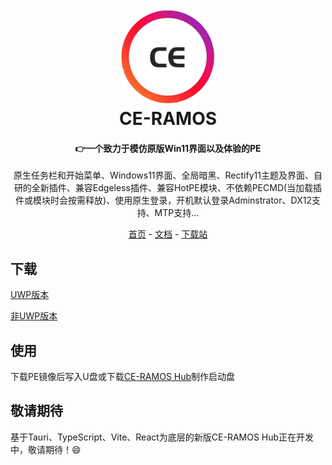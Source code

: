 <h1 align="center">
  <br>
<img src="https://github.com/RUZ-EX/CE-RAMOS/blob/main/logo.png?raw=true" width="150"/>
  <br>
  CE-RAMOS
  <br>
</h1>

<h4 align="center">👉一个致力于模仿原版Win11界面以及体验的PE</h4>

<p align="center">原生任务栏和开始菜单、Windows11界面、全局暗黑、Rectify11主题及界面、自研的全新插件、兼容Edgeless插件、兼容HotPE模块、不依赖PECMD(当加载插件或模块时会按需释放)、使用原生登录，开机默认登录Adminstrator、DX12支持、MTP支持...</p>

<p align="center">
  <a href="https://ce-ramos.cn">首页</a> -
  <a href="https://docs.ce-ramos.cn">文档</a> -
  <a href="https://files.ce-ramos.cn">下载站</a>
</p>

## 下载
<a href="https://p0.ce-ramos.cn/CE-RAMOS%E6%96%87%E4%BB%B6/ISO%E6%96%87%E4%BB%B6/CE-RAMOS.iso" target="_blank">UWP版本</a>

<a href="https://p0.ce-ramos.cn/CE-RAMOS%E6%96%87%E4%BB%B6/ISO%E6%96%87%E4%BB%B6/CE-RAMOS(%E9%9D%9EUWP).iso" target="_blank">非UWP版本</a>

## 使用

下载PE镜像后写入U盘或下载<a href="https://p0.ce-ramos.cn/CE-RAMOS%E6%96%87%E4%BB%B6/CE-RAMOS%20Hub/CE-RAMOS_Hub_Stable_v1.4.zip" target="_blank">CE-RAMOS Hub</a>制作启动盘

## 敬请期待
基于Tauri、TypeScript、Vite、React为底层的新版CE-RAMOS Hub正在开发中，敬请期待！😄
